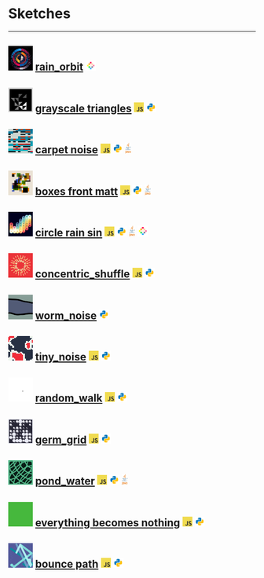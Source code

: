 # Sketches
---
<img width="50" src="./rain_orbit/gifs/rain_orbit_thumb.gif"> [rain_orbit](https://github.com/alexthescott/graphic_sketches/tree/main/rain_orbit) <img height="20" src="./icons/pico8.png">
---
<img width="50" src="./grayscale_triangles/gifs/gs_thumb.gif"> [grayscale triangles](https://github.com/alexthescott/graphic_sketches/tree/main/grayscale_triangles) <img height="20" src="./icons/js.png"> <img height="20" src="./icons/py.png"> 
---
<img width="50" src="./carpet_noise/gifs/cn_thumb.gif"> [carpet noise](https://github.com/alexthescott/graphic_sketches/tree/main/carpet_noise) <img height="20" src="./icons/js.png"> <img height="20" src="./icons/py.png"> <img height="22" src="./icons/java.png"> 
---
<img width="50" src="./boxes_front_matt/gifs/bfm_thumb.gif"> [boxes front matt](https://github.com/alexthescott/graphic_sketches/tree/main/boxes_front_matt) <img height="20" src="./icons/js.png"> <img height="20" src="./icons/py.png"> <img height="22" src="./icons/java.png">  
---
<img width="50" src="./circle_rain_sin/gifs/circle_rain_sin_gif_thumb.gif"> [circle rain sin](https://github.com/alexthescott/graphic_sketches/tree/main/circle_rain_sin) <img height="20" src="./icons/js.png"> <img height="20" src="./icons/py.png"> <img height="22" src="./icons/java.png"> <img height="22" src="./icons/pico8.png">  
---
<img width="50" src="./concentric_shuffle/gifs/cs_gif_thumb.gif"> [concentric_shuffle](https://github.com/alexthescott/graphic_sketches/tree/main/concentric_shuffle) <img height="20" src="./icons/js.png"> <img height="20" src="./icons/py.png"> 
---
<img width="50" src="./worm_noise/gifs/worm_noise_gif_thumb.gif"> [worm_noise](https://github.com/alexthescott/graphic_sketches/tree/main/worm_noise) <img height="20" src="./icons/py.png"> 
---
<img width="50" src="./tiny_noise/gifs/tiny_noise_gif_thumb.gif"> [tiny_noise](https://github.com/alexthescott/graphic_sketches/tree/main/tiny_noise) <img height="20" src="./icons/js.png"> <img height="20" src="./icons/py.png"> 
---
<img width="50" src="./random_walk/gifs/mm_rw_gif_thumb.gif"> [random_walk](https://github.com/alexthescott/graphic_sketches/tree/main/random_walk) <img height="20" src="./icons/js.png"> <img height="20" src="./icons/py.png"> 
---
<img width="50" src="./germ_grid/gifs/gg_gif_thumb.gif"> [germ_grid](https://github.com/alexthescott/p5.js-sketches/tree/main/germ_grid) <img height="20" src="./icons/js.png"> <img height="20" src="./icons/py.png"> 
---
<img width="50" src="./pond_water/gifs/pw_gif_thumb.gif"> [pond_water](https://github.com/alexthescott/graphic_sketches/tree/main/pond_water) <img height="20" src="./icons/js.png"> <img height="20" src="./icons/py.png"> <img height="22" src="./icons/java.png">  
---
<img width="50" src="./everything_becomes_nothing/gifs/ebn_gif_thumb.gif"> [everything becomes nothing](https://github.com/alexthescott/graphic_sketches/tree/main/everything_becomes_nothing) <img height="20" src="./icons/js.png"> <img height="20" src="./icons/py.png"> 
---
<img width="50" src="./bounce_path/gifs/bg_gif_thumb.gif"> [bounce path](https://github.com/alexthescott/graphic_sketches/tree/main/bounce_path) <img height="20" src="./icons/js.png"> <img height="20" src="./icons/py.png">
---
